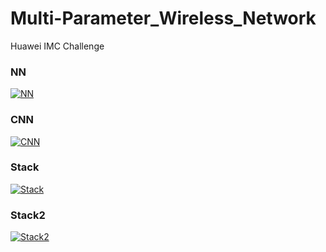 # Multi-Parameter_Wireless_Network
 Huawei IMC Challenge

### NN
[![NN](https://colab.research.google.com/assets/colab-badge.svg)](https://colab.research.google.com/github/MiguelMussi/Multi-Parameter_Wireless_Network/blob/main/NN.ipynb)

### CNN
[![CNN](https://colab.research.google.com/assets/colab-badge.svg)](https://colab.research.google.com/github/MiguelMussi/Multi-Parameter_Wireless_Network/blob/main/CNN.ipynb)

### Stack
[![Stack](https://colab.research.google.com/assets/colab-badge.svg)](https://colab.research.google.com/github/MiguelMussi/Multi-Parameter_Wireless_Network/blob/main/Stack.ipynb)

### Stack2
[![Stack2](https://colab.research.google.com/assets/colab-badge.svg)](https://colab.research.google.com/github/MiguelMussi/Multi-Parameter_Wireless_Network/blob/main/Stack2.ipynb)


